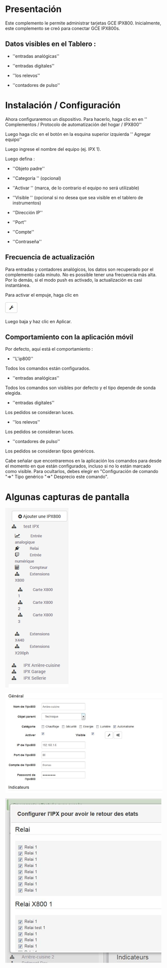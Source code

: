 Presentación 
============

Este complemento le permite administrar tarjetas GCE IPX800.
Inicialmente, este complemento se creó para conectar GCE IPX800s.

Datos visibles en el Tablero : 
-----------------------------------

-   ''entradas analógicas''

-   ''entradas digitales''

-   ''los relevos''

-   ''contadores de pulso''

Instalación / Configuración 
========================

Ahora configuraremos un dispositivo. Para hacerlo, haga clic en
en '' Complementos / Protocolo de automatización del hogar / IPX800''

Luego haga clic en el botón en la esquina superior izquierda '' Agregar equipo''

Luego ingrese el nombre del equipo (ej. IPX 1).

Luego defina :

-   ''Objeto padre''

-   ''Categoría '' (opcional)

-   ''Activar '' (marca, de lo contrario el equipo no será utilizable)

-   ''Visible '' (opcional si no desea que sea visible en
    el tablero de instrumentos)

-   ''Dirección IP''

-   ''Port''

-   ''Compte''

-   ''Contraseña''

Frecuencia de actualización 
-----------------------------

Para entradas y contadores analógicos, los datos son
recuperado por el complemento cada minuto. No es possible
tener una frecuencia más alta. Por lo demás, si el modo push es
activado, la actualización es casi instantánea.

Para activar el empuje, haga clic en

![bouton config push](./images/bouton_config_push.jpg)

Luego baja y haz clic en Aplicar.

Comportamiento con la aplicación móvil 
--------------------------------------

Por defecto, aquí está el comportamiento :

-   ''L'ip800''

Todos los comandos están configurados.

-   ''entradas analógicas''

Todos los comandos son visibles por defecto y el tipo depende de
sonda elegida.

-   ''entradas digitales''

Los pedidos se consideran luces.

-   ''los relevos''

Los pedidos se consideran luces.

-   ''contadores de pulso''

Los pedidos se consideran tipos genéricos.

Cabe señalar que encontraremos en la aplicación los comandos para
desde el momento en que están configurados, incluso si no lo están
marcado como visible. Para ocultarlos, debes elegir en
"Configuración de comando "⇒" Tipo genérico "⇒" Desprecio
este comando".

Algunas capturas de pantalla 
=======================

![ipx800 screenshot1](./images/ipx800_screenshot1.jpg)

![ipx800 screenshot2](./images/ipx800_screenshot2.jpg)

![ipx800 screenshot3](./images/ipx800_screenshot3.jpg)

